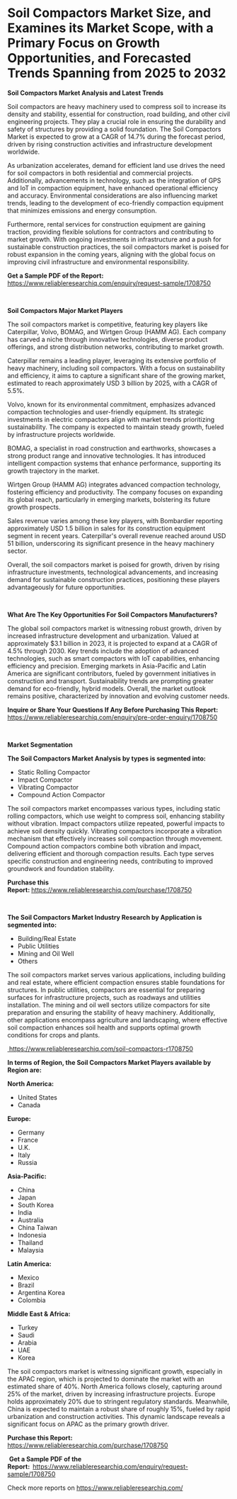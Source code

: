 <p><h1>Soil Compactors Market Size, and Examines its Market Scope, with a Primary Focus on Growth Opportunities, and Forecasted Trends Spanning from 2025 to 2032</h1></p><p><strong>Soil Compactors Market Analysis and Latest Trends</strong></p>
<p><p>Soil compactors are heavy machinery used to compress soil to increase its density and stability, essential for construction, road building, and other civil engineering projects. They play a crucial role in ensuring the durability and safety of structures by providing a solid foundation. The Soil Compactors Market is expected to grow at a CAGR of 14.7% during the forecast period, driven by rising construction activities and infrastructure development worldwide.</p><p>As urbanization accelerates, demand for efficient land use drives the need for soil compactors in both residential and commercial projects. Additionally, advancements in technology, such as the integration of GPS and IoT in compaction equipment, have enhanced operational efficiency and accuracy. Environmental considerations are also influencing market trends, leading to the development of eco-friendly compaction equipment that minimizes emissions and energy consumption. </p><p>Furthermore, rental services for construction equipment are gaining traction, providing flexible solutions for contractors and contributing to market growth. With ongoing investments in infrastructure and a push for sustainable construction practices, the soil compactors market is poised for robust expansion in the coming years, aligning with the global focus on improving civil infrastructure and environmental responsibility.</p></p>
<p><strong>Get a Sample PDF of the Report:&nbsp;</strong> <a href="https://www.reliableresearchiq.com/enquiry/request-sample/1708750?utm_campaign=2471&utm_medium=2&utm_source=Github&utm_content=ia&utm_term=16022025&utm_id=soil-compactors">https://www.reliableresearchiq.com/enquiry/request-sample/1708750</a></p>
<p>&nbsp;</p>
<p><strong>Soil Compactors Major Market Players</strong></p>
<p><p>The soil compactors market is competitive, featuring key players like Caterpillar, Volvo, BOMAG, and Wirtgen Group (HAMM AG). Each company has carved a niche through innovative technologies, diverse product offerings, and strong distribution networks, contributing to market growth.</p><p>Caterpillar remains a leading player, leveraging its extensive portfolio of heavy machinery, including soil compactors. With a focus on sustainability and efficiency, it aims to capture a significant share of the growing market, estimated to reach approximately USD 3 billion by 2025, with a CAGR of 5.5%.</p><p>Volvo, known for its environmental commitment, emphasizes advanced compaction technologies and user-friendly equipment. Its strategic investments in electric compactors align with market trends prioritizing sustainability. The company is expected to maintain steady growth, fueled by infrastructure projects worldwide.</p><p>BOMAG, a specialist in road construction and earthworks, showcases a strong product range and innovative technologies. It has introduced intelligent compaction systems that enhance performance, supporting its growth trajectory in the market.</p><p>Wirtgen Group (HAMM AG) integrates advanced compaction technology, fostering efficiency and productivity. The company focuses on expanding its global reach, particularly in emerging markets, bolstering its future growth prospects.</p><p>Sales revenue varies among these key players, with Bombardier reporting approximately USD 1.5 billion in sales for its construction equipment segment in recent years. Caterpillar's overall revenue reached around USD 51 billion, underscoring its significant presence in the heavy machinery sector. </p><p>Overall, the soil compactors market is poised for growth, driven by rising infrastructure investments, technological advancements, and increasing demand for sustainable construction practices, positioning these players advantageously for future opportunities.</p></p>
<p>&nbsp;</p>
<p><strong>What Are The Key Opportunities For Soil Compactors Manufacturers?</strong></p>
<p><p>The global soil compactors market is witnessing robust growth, driven by increased infrastructure development and urbanization. Valued at approximately $3.1 billion in 2023, it is projected to expand at a CAGR of 4.5% through 2030. Key trends include the adoption of advanced technologies, such as smart compactors with IoT capabilities, enhancing efficiency and precision. Emerging markets in Asia-Pacific and Latin America are significant contributors, fueled by government initiatives in construction and transport. Sustainability trends are prompting greater demand for eco-friendly, hybrid models. Overall, the market outlook remains positive, characterized by innovation and evolving customer needs.</p></p>
<p><strong>Inquire or Share Your Questions If Any Before Purchasing This Report:</strong> <a href="https://www.reliableresearchiq.com/enquiry/pre-order-enquiry/1708750?utm_campaign=2471&utm_medium=2&utm_source=Github&utm_content=ia&utm_term=16022025&utm_id=soil-compactors">https://www.reliableresearchiq.com/enquiry/pre-order-enquiry/1708750</a></p>
<p>&nbsp;</p>
<p><strong>Market Segmentation</strong></p>
<p><strong>The Soil Compactors Market Analysis by types is segmented into:</strong></p>
<p><ul><li>Static Rolling Compactor</li><li>Impact Compactor</li><li>Vibrating Compactor</li><li>Compound Action Compactor</li></ul></p>
<p><p>The soil compactors market encompasses various types, including static rolling compactors, which use weight to compress soil, enhancing stability without vibration. Impact compactors utilize repeated, powerful impacts to achieve soil density quickly. Vibrating compactors incorporate a vibration mechanism that effectively increases soil compaction through movement. Compound action compactors combine both vibration and impact, delivering efficient and thorough compaction results. Each type serves specific construction and engineering needs, contributing to improved groundwork and foundation stability.</p></p>
<p><strong>Purchase this Report:&nbsp;</strong><a href="https://www.reliableresearchiq.com/purchase/1708750?utm_campaign=2471&utm_medium=2&utm_source=Github&utm_content=ia&utm_term=16022025&utm_id=soil-compactors">https://www.reliableresearchiq.com/purchase/1708750</a></p>
<p>&nbsp;</p>
<p><strong>The Soil Compactors Market Industry Research by Application is segmented into:</strong></p>
<p><ul><li>Building/Real Estate</li><li>Public Utilities</li><li>Mining and Oil Well</li><li>Others</li></ul></p>
<p><p>The soil compactors market serves various applications, including building and real estate, where efficient compaction ensures stable foundations for structures. In public utilities, compactors are essential for preparing surfaces for infrastructure projects, such as roadways and utilities installation. The mining and oil well sectors utilize compactors for site preparation and ensuring the stability of heavy machinery. Additionally, other applications encompass agriculture and landscaping, where effective soil compaction enhances soil health and supports optimal growth conditions for crops and plants.</p></p>
<p><a href="https://www.reliableresearchiq.com/soil-compactors-r1708750?utm_campaign=2471&utm_medium=2&utm_source=Github&utm_content=ia&utm_term=16022025&utm_id=soil-compactors">&nbsp;https://www.reliableresearchiq.com/soil-compactors-r1708750</a></p>
<p><strong>In terms of Region, the Soil Compactors Market Players available by Region are:</strong></p>
<p>
    <p> <strong> North America: </strong>
        <ul>
            <li>United States</li>
            <li>Canada</li>
        </ul>
        </p> 
    <p> <strong> Europe: </strong>
        <ul>
            <li>Germany</li>
            <li>France</li>
            <li>U.K.</li>
            <li>Italy</li>
            <li>Russia</li>
        </ul>
        </p> 
    <p> <strong> Asia-Pacific: </strong>
        <ul>
            <li>China</li>
            <li>Japan</li>
            <li>South Korea</li>
            <li>India</li>
            <li>Australia</li>
            <li>China Taiwan</li>
            <li>Indonesia</li>
            <li>Thailand</li>
            <li>Malaysia</li>
        </ul>
        </p> 
    <p> <strong> Latin America: </strong>
        <ul>
            <li>Mexico</li>
            <li>Brazil</li>
            <li>Argentina Korea</li>
            <li>Colombia</li>
        </ul>
        </p> 
    <p> <strong> Middle East & Africa: </strong>
        <ul>
            <li>Turkey</li>
            <li>Saudi</li>
            <li>Arabia</li>
            <li>UAE</li>
            <li>Korea</li>
        </ul>
    </p>
    </p>
<p><p>The soil compactors market is witnessing significant growth, especially in the APAC region, which is projected to dominate the market with an estimated share of 40%. North America follows closely, capturing around 25% of the market, driven by increasing infrastructure projects. Europe holds approximately 20% due to stringent regulatory standards. Meanwhile, China is expected to maintain a robust share of roughly 15%, fueled by rapid urbanization and construction activities. This dynamic landscape reveals a significant focus on APAC as the primary growth driver.</p></p>
<p><strong>Purchase this Report: </strong><a href="https://www.reliableresearchiq.com/purchase/1708750?utm_campaign=2471&utm_medium=2&utm_source=Github&utm_content=ia&utm_term=16022025&utm_id=soil-compactors">https://www.reliableresearchiq.com/purchase/1708750</a></p>
<p>&nbsp;<strong>Get a Sample PDF of the Report:&nbsp;&nbsp;</strong><a href="https://www.reliableresearchiq.com/enquiry/request-sample/1708750?utm_campaign=2471&utm_medium=2&utm_source=Github&utm_content=ia&utm_term=16022025&utm_id=soil-compactors">https://www.reliableresearchiq.com/enquiry/request-sample/1708750</a></p>
<p><strong></strong></p>
<p>Check more reports on <a href="https://www.reliableresearchiq.com/?utm_campaign=2471&utm_medium=2&utm_source=Github&utm_content=ia&utm_term=16022025&utm_id=soil-compactors">https://www.reliableresearchiq.com/</a></p>